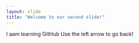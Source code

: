 ```yaml
---
layout: slide
title: "Welcome to our second slide!"
---
```

I aam learning GitHub
Use the left arrow to go back!
